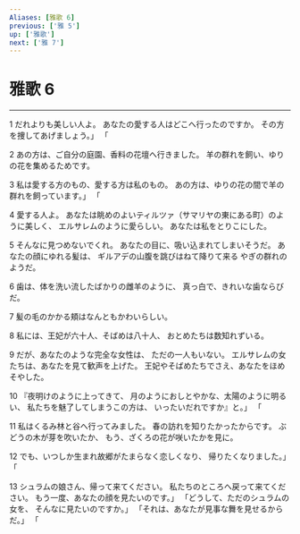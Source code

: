 ```yaml
---
Aliases: [雅歌 6]
previous: ['雅 5']
up: ['雅歌']
next: ['雅 7']
---
```

# 雅歌 6

***




1 
だれよりも美しい人よ。 あなたの愛する人はどこへ行ったのですか。 その方を捜してあげましょう。」 「 



2 
あの方は、ご自分の庭園、香料の花壇へ行きました。 羊の群れを飼い、ゆりの花を集めるためです。 



3 
私は愛する方のもの、愛する方は私のもの。 あの方は、ゆりの花の間で羊の群れを飼っています。」 「 



4 
愛する人よ。 あなたは眺めのよいティルツァ（サマリヤの東にある町）のように美しく、 エルサレムのように愛らしい。 あなたは私をとりこにした。 



5 
そんなに見つめないでくれ。 あなたの目に、吸い込まれてしまいそうだ。 あなたの顔にゆれる髪は、 ギルアデの山腹を跳びはねて降りて来る やぎの群れのようだ。 



6 
歯は、体を洗い流したばかりの雌羊のように、 真っ白で、きれいな歯ならびだ。 



7 
髪の毛のかかる頬はなんともかわいらしい。 



8 
私には、王妃が六十人、そばめは八十人、 おとめたちは数知れずいる。 



9 
だが、あなたのような完全な女性は、 ただの一人もいない。 エルサレムの女たちは、あなたを見て歓声を上げた。 王妃やそばめたちでさえ、あなたをほめそやした。 



10 
『夜明けのように上ってきて、 月のようにおしとやかな、太陽のように明るい、 私たちを魅了してしまうこの方は、 いったいだれですか』と。」 「 



11 
私はくるみ林と谷へ行ってみました。 春の訪れを知りたかったからです。 ぶどうの木が芽を吹いたか、 もう、ざくろの花が咲いたかを見に。 



12 
でも、いつしか生まれ故郷がたまらなく恋しくなり、 帰りたくなりました。」 「 



13 
シュラムの娘さん、帰って来てください。 私たちのところへ戻って来てください。 もう一度、あなたの顔を見たいのです。」 「どうして、ただのシュラムの女を、 そんなに見たいのですか。」 「それは、あなたが見事な舞を見せるからだ。」 「
